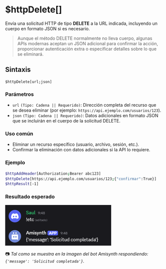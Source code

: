 
# $httpDelete[]

Envía una solicitud HTTP de tipo **DELETE** a la URL indicada, incluyendo un cuerpo en formato JSON si es necesario.

> Aunque el método DELETE normalmente no lleva cuerpo, algunas APIs modernas aceptan un JSON adicional para confirmar la acción, proporcionar autenticación extra o especificar detalles sobre lo que se eliminará.

## Sintaxis
```
$httpDelete[url;json]
```

### Parámetros

- `url` `(Tipo: Cadena || Requerido)`: Dirección completa del recurso que se desea eliminar (por ejemplo: `https://api.ejemplo.com/usuarios/123`).
- `json` `(Tipo: Cadena || Requerido)`: Datos adicionales en formato JSON que se incluirán en el cuerpo de la solicitud DELETE.

### Uso común

- Eliminar un recurso específico (usuario, archivo, sesión, etc.).
- Confirmar la eliminación con datos adicionales si la API lo requiere.

### Ejemplo

```bash
$httpAddHeader[Authorization;Bearer abc123]
$httpDelete[https://api.ejemplo.com/usuarios/123;{"confirmar":True}]
$httpResult[-1]
```

### Resultado esperado

![alt text](image-144.png)

📷 *Tal como se muestra en la imagen del bot Amisynth respondiendo: `{'message': 'Solicitud completada'}`.*
